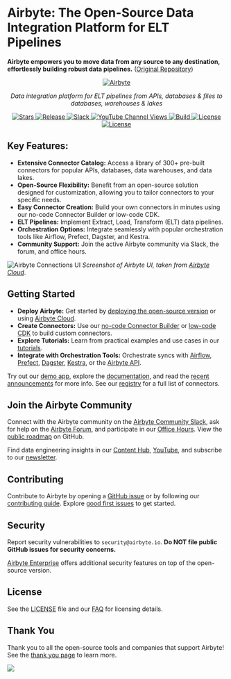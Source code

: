 # Airbyte: The Open-Source Data Integration Platform for ELT Pipelines

**Airbyte empowers you to move data from any source to any destination, effortlessly building robust data pipelines.** ([Original Repository](https://github.com/airbytehq/airbyte))

<p align="center">
  <a href="https://airbyte.com"><img src="https://assets.website-files.com/605e01bc25f7e19a82e74788/624d9c4a375a55100be6b257_Airbyte_logo_color_dark.svg" alt="Airbyte"></a>
</p>

<p align="center">
    <em>Data integration platform for ELT pipelines from APIs, databases & files to databases, warehouses & lakes</em>
</p>

<p align="center">
<a href="https://github.com/airbytehq/airbyte/stargazers/" target="_blank">
    <img src="https://img.shields.io/github/stars/airbytehq/airbyte?style=social&label=Star&maxAge=2592000" alt="Stars">
</a>
<a href="https://github.com/airbytehq/airbyte/releases" target="_blank">
    <img src="https://img.shields.io/github/v/release/airbytehq/airbyte?color=white" alt="Release">
</a>
<a href="https://airbytehq.slack.com/" target="_blank">
    <img src="https://img.shields.io/badge/slack-join-white.svg?logo=slack" alt="Slack">
</a>
<a href="https://www.youtube.com/c/AirbyteHQ/?sub_confirmation=1" target="_blank">
    <img alt="YouTube Channel Views" src="https://img.shields.io/youtube/channel/views/UCQ_JWEFzs1_INqdhIO3kmrw?style=social">
</a>
<a href="https://github.com/airbytehq/airbyte/actions/workflows/gradle.yml" target="_blank">
    <img src="https://img.shields.io/github/actions/workflow/status/airbytehq/airbyte/gradle.yml?branch=master" alt="Build">
</a>
<a href="https://github.com/airbytehq/airbyte/tree/master/docs/project-overview/licenses" target="_blank">
    <img src="https://img.shields.io/static/v1?label=license&message=MIT&color=white" alt="License">
</a>
<a href="https://github.com/airbytehq/airbyte/tree/master/docs/project-overview/licenses" target="_blank">
    <img src="https://img.shields.io/static/v1?label=license&message=ELv2&color=white" alt="License">
</a>
</p>

## Key Features:

*   **Extensive Connector Catalog:** Access a library of 300+ pre-built connectors for popular APIs, databases, data warehouses, and data lakes.
*   **Open-Source Flexibility:** Benefit from an open-source solution designed for customization, allowing you to tailor connectors to your specific needs.
*   **Easy Connector Creation:** Build your own connectors in minutes using our no-code Connector Builder or low-code CDK.
*   **ELT Pipelines:** Implement Extract, Load, Transform (ELT) data pipelines.
*   **Orchestration Options:** Integrate seamlessly with popular orchestration tools like Airflow, Prefect, Dagster, and Kestra.
*   **Community Support:** Join the active Airbyte community via Slack, the forum, and office hours.

![Airbyte Connections UI](https://github.com/airbytehq/airbyte/assets/38087517/35b01d0b-00bf-407b-87e6-a5cd5cd720b5)
_Screenshot of Airbyte UI, taken from [Airbyte Cloud](https://cloud.airbyte.com/signup)_.

## Getting Started

*   **Deploy Airbyte:** Get started by [deploying the open-source version](https://docs.airbyte.com/quickstart/deploy-airbyte) or using [Airbyte Cloud](https://docs.airbyte.com/cloud/getting-started-with-airbyte-cloud).
*   **Create Connectors:**  Use our [no-code Connector Builder](https://docs.airbyte.com/connector-development/connector-builder-ui/overview) or [low-code CDK](https://docs.airbyte.com/connector-development/config-based/low-code-cdk-overview) to build custom connectors.
*   **Explore Tutorials:**  Learn from practical examples and use cases in our [tutorials](https://airbyte.com/tutorials).
*   **Integrate with Orchestration Tools:** Orchestrate syncs with [Airflow](https://docs.airbyte.com/operator-guides/using-the-airflow-airbyte-operator), [Prefect](https://docs.airbyte.com/operator-guides/using-prefect-task), [Dagster](https://docs.airbyte.com/operator-guides/using-dagster-integration), [Kestra](https://docs.airbyte.com/operator-guides/using-kestra-plugin), or the [Airbyte API](https://reference.airbyte.com/reference/start).

Try out our [demo app](https://demo.airbyte.io/), explore the [documentation](https://docs.airbyte.com/), and read the [recent announcements](https://airbyte.com/blog-categories/company-updates) for more info. See our [registry](https://connectors.airbyte.com/files/generated_reports/connector_registry_report.html) for a full list of connectors.

## Join the Airbyte Community

Connect with the Airbyte community on the [Airbyte Community Slack](https://airbyte.com/community), ask for help on the [Airbyte Forum](https://github.com/airbytehq/airbyte/discussions), and participate in our [Office Hours](https://airbyte.io/daily-office-hours/). View the [public roadmap](https://github.com/orgs/airbytehq/projects/37/views/1?pane=issue&itemId=26937554) on GitHub.

Find data engineering insights in our [Content Hub](https://airbyte.com/content-hub), [YouTube](https://www.youtube.com/c/AirbyteHQ), and subscribe to our [newsletter](https://airbyte.com/newsletter).

## Contributing

Contribute to Airbyte by opening a [GitHub issue](https://github.com/airbytehq/airbyte/issues/new/choose) or by following our [contributing guide](https://docs.airbyte.com/contributing-to-airbyte/). Explore [good first issues](https://github.com/airbytehq/airbyte/labels/contributor-program) to get started.

## Security

Report security vulnerabilities to `security@airbyte.io`. **Do NOT file public GitHub issues for security concerns.**

[Airbyte Enterprise](https://airbyte.com/airbyte-enterprise) offers additional security features on top of the open-source version.

## License

See the [LICENSE](docs/project-overview/licenses/) file and our [FAQ](docs/project-overview/licenses/license-faq.md) for licensing details.

## Thank You

Thank you to all the open-source tools and companies that support Airbyte! See the [thank you page](THANK-YOU.md) to learn more.

<a href="https://github.com/airbytehq/airbyte/graphs/contributors">
  <img src="https://contrib.rocks/image?repo=airbytehq/airbyte"/>
</a>